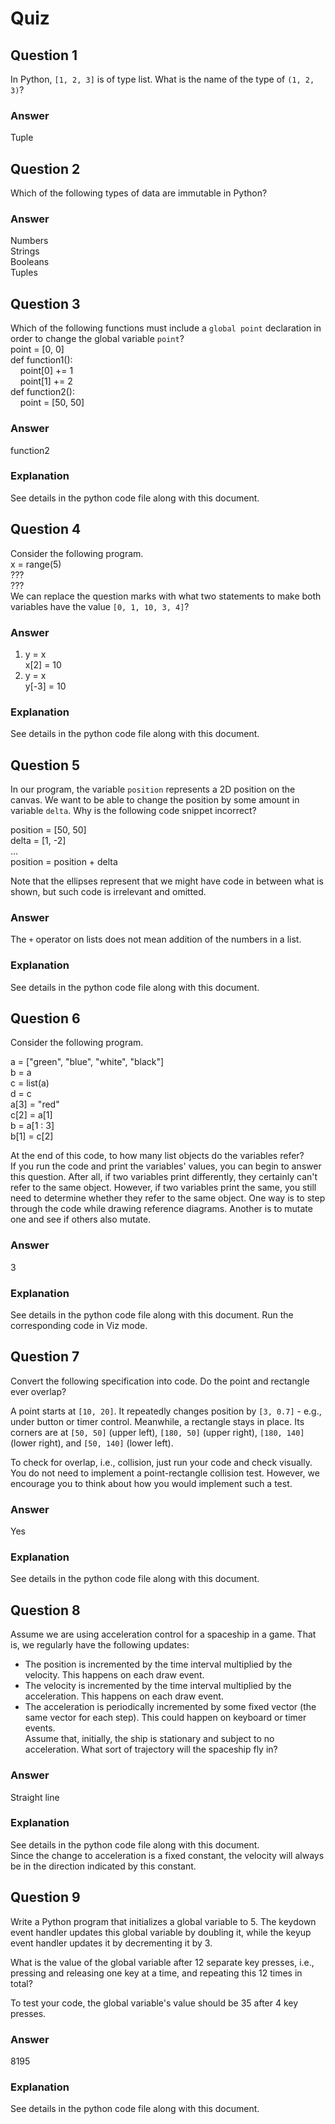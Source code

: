 Quiz
====

Question 1
----------

In Python, `[1, 2, 3]` is of type list. What is the name of the type of `(1, 2, 3)`?  

### Answer

Tuple    

Question 2
----------

Which of the following types of data are immutable in Python?  

### Answer

Numbers  
Strings  
Booleans  
Tuples    

Question 3
----------

Which of the following functions must include a `global point` declaration in order to change the global variable `point`?  
point = [0, 0]  
def function1():  
&nbsp;&nbsp;&nbsp;&nbsp;point[0] += 1  
&nbsp;&nbsp;&nbsp;&nbsp;point[1] += 2  
def function2():  
&nbsp;&nbsp;&nbsp;&nbsp;point = [50, 50]  

### Answer

function2  

### Explanation

See details in the python code file along with this document.  

Question 4
----------

Consider the following program.  
x = range(5)  
???  
???  
We can replace the question marks with what two statements to make both variables have the value `[0, 1, 10, 3, 4]`?    

### Answer

1. y = x  
x[2] = 10  
2. y = x  
y[-3] = 10  

### Explanation
  
See details in the python code file along with this document.  

Question 5
----------

In our program, the variable `position` represents a 2D position on the canvas. We want to be able to change the position by some amount in variable `delta`. Why is the following code snippet incorrect?  

position = [50, 50]  
delta = [1, -2]  
...  
position = position + delta  

Note that the ellipses represent that we might have code in between what is shown, but such code is irrelevant and omitted.  

### Answer

The `+` operator on lists does not mean addition of the numbers in a list.  

### Explanation

See details in the python code file along with this document.

Question 6
----------

Consider the following program.  

a = ["green", "blue", "white", "black"]  
b = a  
c = list(a)  
d = c  
a[3] = "red"  
c[2] = a[1]  
b = a[1 : 3]  
b[1] = c[2]  

At the end of this code, to how many list objects do the variables refer?  
If you run the code and print the variables' values, you can begin to answer this question. After all, if two variables print differently, they certainly can't refer to the same object. However, if two variables print the same, you still need to determine whether they refer to the same object. One way is to step through the code while drawing reference diagrams. Another is to mutate one and see if others also mutate.  

### Answer

3  

### Explanation

See details in the python code file along with this document. Run the corresponding code in Viz mode.

Question 7
----------

Convert the following specification into code. Do the point and rectangle ever overlap?  

A point starts at `[10, 20]`. It repeatedly changes position by `[3, 0.7]` - e.g., under button or timer control. Meanwhile, a rectangle stays in place. Its corners are at `[50, 50]` (upper left), `[180, 50]` (upper right), `[180, 140]` (lower right), and `[50, 140]` (lower left).    

To check for overlap, i.e., collision, just run your code and check visually. You do not need to implement a point-rectangle collision test. However, we encourage you to think about how you would implement such a test.  

### Answer

Yes  

### Explanation

See details in the python code file along with this document.  

Question 8
----------

Assume we are using acceleration control for a spaceship in a game. That is, we regularly have the following updates:  

* The position is incremented by the time interval multiplied by the velocity. This happens on each draw event.  
* The velocity is incremented by the time interval multiplied by the acceleration. This happens on each draw event.  
* The acceleration is periodically incremented by some fixed vector (the same vector for each step). This could happen on keyboard or timer events.  
Assume that, initially, the ship is stationary and subject to no acceleration. What sort of trajectory will the spaceship fly in?  

### Answer

Straight line

### Explanation

See details in the python code file along with this document.  
Since the change to acceleration is a fixed constant, the velocity will always be in the direction indicated by this constant.  

Question 9
-----------

Write a Python program that initializes a global variable to 5. The keydown event handler updates this global variable by doubling it, while the keyup event handler updates it by decrementing it by 3.  

What is the value of the global variable after 12 separate key presses, i.e., pressing and releasing one key at a time, and repeating this 12 times in total?  

To test your code, the global variable's value should be 35 after 4 key presses.    

### Answer

8195  

### Explanation

See details in the python code file along with this document.